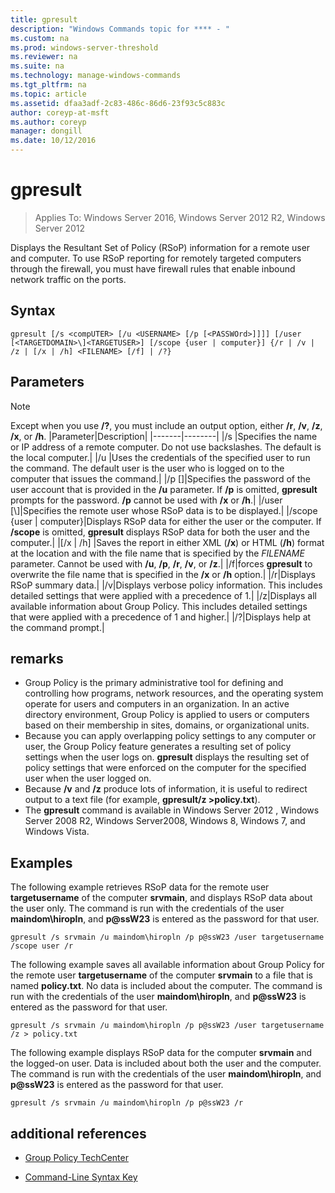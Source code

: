 ```yaml
---
title: gpresult
description: "Windows Commands topic for **** - "
ms.custom: na
ms.prod: windows-server-threshold
ms.reviewer: na
ms.suite: na
ms.technology: manage-windows-commands
ms.tgt_pltfrm: na
ms.topic: article
ms.assetid: dfaa3adf-2c83-486c-86d6-23f93c5c883c
author: coreyp-at-msft
ms.author: coreyp
manager: dongill
ms.date: 10/12/2016
---
```

# gpresult

>Applies To: Windows Server 2016, Windows Server 2012 R2, Windows Server 2012

Displays the Resultant Set of Policy (RSoP) information for a remote user and computer.
To use RSoP reporting for remotely targeted computers through the firewall, you must have firewall rules that enable inbound network traffic on the ports.
## Syntax
```
gpresult [/s <compUTER> [/u <USERNAME> [/p [<PASSWOrd>]]]] [/user [<TARGETDOMAIN>\]<TARGETUSER>] [/scope {user | computer}] {/r | /v | /z | [/x | /h] <FILENAME> [/f] | /?}
```
## Parameters
> [!NOTE]
> Except when you use **/?**, you must include an output option, either **/r**, **/v**, **/z**, **/x**, or **/h**.
|Parameter|Description|
|-------|--------|
|/s <compUTER>|Specifies the name or IP address of a remote computer. Do not use backslashes. The default is the local computer.|
|/u <USERNAME>|Uses the credentials of the specified user to run the command. The default user is the user who is logged on to the computer that issues the command.|
|/p [<PASSWOrd>]|Specifies the password of the user account that is provided in the **/u** parameter. If **/p** is omitted, **gpresult** prompts for the password. **/p** cannot be used with **/x** or **/h**.|
|/user [<TARGETDOMAIN>\\]<TARGETUSER>|Specifies the remote user whose RSoP data is to be displayed.|
|/scope {user &#124; computer}|Displays RSoP data for either the user or the computer. If **/scope** is omitted, **gpresult** displays RSoP data for both the user and the computer.|
|[/x &#124; /h] <FILENAME>|Saves the report in either XML (**/x**) or HTML (**/h**) format at the location and with the file name that is specified by the *FILENAME* parameter. Cannot be used with **/u**, **/p**, **/r**, **/v**, or **/z**.|
|/f|forces **gpresult** to overwrite the file name that is specified in the **/x** or **/h** option.|
|/r|Displays RSoP summary data.|
|/v|Displays verbose policy information. This includes detailed settings that were applied with a precedence of 1.|
|/z|Displays all available information about Group Policy. This includes detailed settings that were applied with a precedence of 1 and higher.|
|/?|Displays help at the command prompt.|
## remarks
-   Group Policy is the primary administrative tool for defining and controlling how programs, network resources, and the operating system operate for users and computers in an organization. In an active directory environment, Group Policy is applied to users or computers based on their membership in sites, domains, or organizational units.
-   Because you can apply overlapping policy settings to any computer or user, the Group Policy feature generates a resulting set of policy settings when the user logs on. **gpresult** displays the resulting set of policy settings that were enforced on the computer for the specified user when the user logged on.
-   Because **/v** and **/z** produce lots of information, it is useful to redirect output to a text file (for example, **gpresult/z >policy.txt**).
-   The **gpresult** command is available in  Windows Server 2012 , Windows Server 2008 R2, Windows Server2008, Windows 8, Windows 7, and Windows Vista.
## <a name="BKMK_Examples"></a>Examples
The following example retrieves RSoP data for the remote user **targetusername** of the computer **srvmain**, and displays RSoP data about the user only. The command is run with the credentials of the user **maindom\hiropln**, and **p@ssW23** is entered as the password for that user.
```
gpresult /s srvmain /u maindom\hiropln /p p@ssW23 /user targetusername /scope user /r
```
The following example saves all available information about Group Policy for the remote user **targetusername** of the computer **srvmain** to a file that is named **policy.txt**. No data is included about the computer. The command is run with the credentials of the user **maindom\hiropln**, and **p@ssW23** is entered as the password for that user.
```
gpresult /s srvmain /u maindom\hiropln /p p@ssW23 /user targetusername /z > policy.txt
```
The following example displays RSoP data for the computer **srvmain** and the logged-on user. Data is included about both the user and the computer. The command is run with the credentials of the user **maindom\hiropln**, and **p@ssW23** is entered as the password for that user.
```
gpresult /s srvmain /u maindom\hiropln /p p@ssW23 /r
```
## additional references
-   [Group Policy TechCenter](http://go.microsoft.com/fwlink/?LinkID=145531)

-   [Command-Line Syntax Key](command-line-syntax-key.md)
